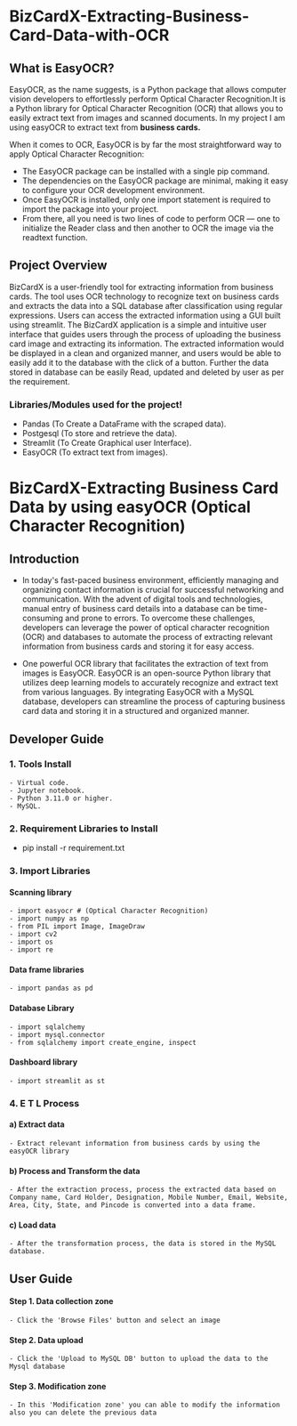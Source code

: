 # BizCardX-Extracting-Business-Card-Data-with-OCR

## What is EasyOCR?

   EasyOCR, as the name suggests, is a Python package that allows computer vision developers to effortlessly perform Optical Character Recognition.It is a Python library for Optical Character Recognition (OCR) that allows you to easily extract text from images and scanned documents. In my project I am using easyOCR to extract text from **business cards.**
   
   When it comes to OCR, EasyOCR is by far the most straightforward way to apply Optical Character Recognition:

   - The EasyOCR package can be installed with a single pip command.
   - The dependencies on the EasyOCR package are minimal, making it easy to configure your OCR development environment.
   - Once EasyOCR is installed, only one import statement is required to import the package into your project.
   - From there, all you need is two lines of code to perform OCR — one to initialize the Reader class and then another to OCR the image via the readtext function.

## Project Overview
 
   BizCardX is a user-friendly tool for extracting information from business cards. The tool uses OCR technology to recognize text on business cards and extracts the data into a SQL database after classification using regular expressions. Users can access the extracted information using a GUI built using streamlit.
   The BizCardX application is a simple and intuitive user interface that guides users through the process of uploading the business card image and extracting its information. The extracted information would be displayed in a clean and organized manner, and users would be able to easily add it to the database with the click of a button. Further the data stored in database can be easily Read, updated and deleted by user as per the requirement.

### Libraries/Modules used for the project!
   - Pandas (To Create a DataFrame with the scraped data).
   - Postgesql (To store and retrieve the data).
   - Streamlit (To Create Graphical user Interface).
   - EasyOCR (To extract text from images).
     
# BizCardX-Extracting Business Card Data by using easyOCR (Optical Character Recognition)

## Introduction
- In today's fast-paced business environment, efficiently managing and organizing contact information is crucial for successful networking and communication. With the advent of digital tools and technologies, manual entry of business card details into a database can be time-consuming and prone to errors. To overcome these challenges, developers can leverage the power of optical character recognition (OCR) and databases to automate the process of extracting relevant information from business cards and storing it for easy access.

- One powerful OCR library that facilitates the extraction of text from images is EasyOCR. EasyOCR is an open-source Python library that utilizes deep learning models to accurately recognize and extract text from various languages. By integrating EasyOCR with a MySQL database, developers can streamline the process of capturing business card data and storing it in a structured and organized manner.

## Developer Guide

### 1. Tools Install
    - Virtual code.
    - Jupyter notebook.
    - Python 3.11.0 or higher.
    - MySQL.

### 2. Requirement Libraries to Install
   - pip install -r requirement.txt

### 3. Import Libraries
#### Scanning library
    - import easyocr # (Optical Character Recognition)
    - import numpy as np
    - from PIL import Image, ImageDraw
    - import cv2
    - import os
    - import re

#### Data frame libraries
    - import pandas as pd

#### Database Library
    - import sqlalchemy
    - import mysql.connector
    - from sqlalchemy import create_engine, inspect

#### Dashboard library
    - import streamlit as st

### 4. E T L Process

#### a) Extract data
    - Extract relevant information from business cards by using the easyOCR library

#### b) Process and Transform the data
    - After the extraction process, process the extracted data based on Company name, Card Holder, Designation, Mobile Number, Email, Website, Area, City, State, and Pincode is converted into a data frame.

#### c) Load data
    - After the transformation process, the data is stored in the MySQL database.


## User Guide

#### Step 1. Data collection zone
    - Click the 'Browse Files' button and select an image

#### Step 2. Data upload
    - Click the 'Upload to MySQL DB' button to upload the data to the Mysql database

#### Step 3. Modification zone
    - In this 'Modification zone' you can able to modify the information also you can delete the previous data

